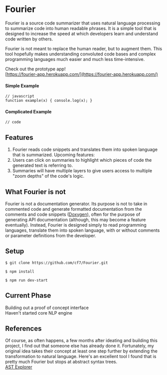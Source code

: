 # Fourier

Fourier is a source code summarizer that uses natural language processing to summarize code into human readable phrases. It is a simple tool that is designed to increase the speed at which developers learn and understand code written by others.

Fourier is not meant to replace the human reader, but to augment them. This tool hopefully makes understanding convoluted code bases and complex programming languages much easier and much less time-intensive.

Check out the prototype app!\
[https://fourier-app.herokuapp.com/](https://fourier-app.herokuapp.com/)

#### Simple Example
~~~
// javascript
function example(x) { console.log(x); }
~~~
#### Complicated Example
~~~
// code
~~~

## Features

1) Fourier reads code snippets and translates them into spoken language that is summarized. 
Upcoming features:
2) Users can click on summaries to highlight which pieces of code the generated text is referring to.
3) Summaries will have multiple layers to give users access to multiple "zoom depths" of the code's logic.

## What Fourier is not

Fourier is not a documentation generator. Its purpose is not to take in commented code and generate formatted documentation from the comments and code snippets ([Doxygen](https://en.wikipedia.org/wiki/Doxygen)), often for the purpose of generating API documentation (although, this may become a feature eventually). Instead, Fourier is designed simply to read programming languages, translate them into spoken language, with or without comments or parameter definitions from the developer.

## Setup
~~~
$ git clone https://github.com/cf7/Fourier.git

$ npm install

$ npm run dev-start
~~~

## Current Phase
Building out a proof of concept interface\
Haven't started core NLP engine

## References
Of course, as often happens, a few months after ideating and building this project, I find out that someone else has already done it. Fortunately, my original idea takes their concept at least one step further by extending the transformation to natural language. Here's an excellent tool I found that is pretty much Fourier but stops at abstract syntax trees.\
[AST Explorer](https://astexplorer.net/)

